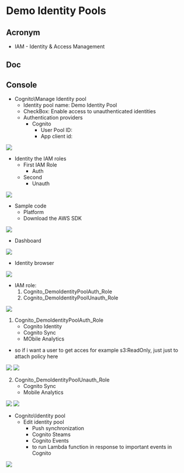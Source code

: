 # Demo Identity Pools

## Acronym
* IAM - Identity & Access Management

## Doc

## Console
* Cognito\Manage Identity pool
    * Identity pool name: Demo Identity Pool
    * CheckBox: Enable access to unauthenticated identities
    * Authentication providers
      * Cognito
        * User Pool ID: 
        * App client id: 
        
[<img src="https://i.imgur.com/dqbtxVO.png">](https://i.imgur.com/dqbtxVO.png)

* Identity the IAM roles
    * First IAM Role
      * Auth
    * Second
      * Unauth
      
[<img src="https://i.imgur.com/lfh3uug.png">](https://i.imgur.com/lfh3uug.png)

* Sample code
    * Platform
    * Download the AWS SDK

[<img src="https://i.imgur.com/YleYihZ.png">](https://i.imgur.com/YleYihZ.png)

* Dashboard

[<img src="https://i.imgur.com/hGKtaOk.png">](https://i.imgur.com/hGKtaOk.png)

* Identity browser

[<img src="https://i.imgur.com/7C6Qf6f.png">](https://i.imgur.com/7C6Qf6f.png)

* IAM role:
    1. Cognito_DemoIdentityPoolAuth_Role
    2. Cognito_DemoIdentityPoolUnauth_Role
    
[<img src="https://i.imgur.com/6WgsWJb.png">](https://i.imgur.com/6WgsWJb.png)

1. Cognito_DemoIdentityPoolAuth_Role
    * Cognito Identity
    * Cognito Sync
    * MObile Analytics
* so if i want a user to get acces for example s3:ReadOnly, just just to attach policy here
    
[<img src="https://i.imgur.com/HUSvxeN.png">](https://i.imgur.com/HUSvxeN.png)
[<img src="https://i.imgur.com/1wmmCsp.png">](https://i.imgur.com/1wmmCsp.png)

2. Cognito_DemoIdentityPoolUnauth_Role
    * Cognito Sync
    * Mobile Analytics
    
[<img src="https://i.imgur.com/aDTxWRG.png">](https://i.imgur.com/aDTxWRG.png)
[<img src="https://i.imgur.com/na2zkKn.png">](https://i.imgur.com/na2zkKn.png)

* Cognito\Identity pool
    * Edit identity pool
       * Push synchronization
       * Cognito Steams
       * Cognito Events
        * to run Lambda function in response to important events in Cognito
    
[<img src="https://i.imgur.com/UGAKnyx.png">](https://i.imgur.com/UGAKnyx.png)
